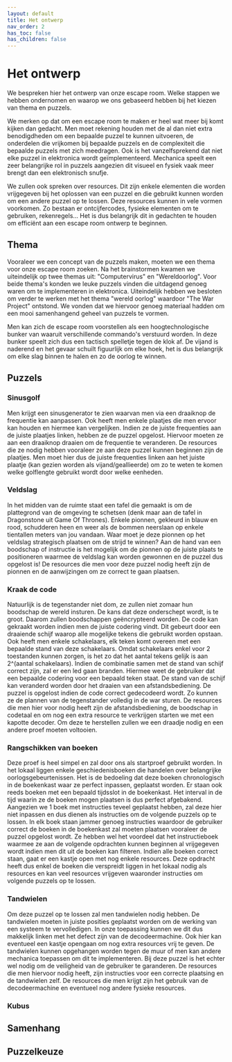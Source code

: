 ```yaml
---
layout: default
title: Het ontwerp
nav_order: 2
has_toc: false
has_children: false
---
```


# Het ontwerp

We bespreken hier het ontwerp van onze escape room. Welke stappen we hebben ondernomen en waarop we ons gebaseerd hebben bij het kiezen van thema en puzzels.

We merken op dat om een escape room te maken er heel wat meer bij komt kijken dan gedacht. Men moet rekening houden met de al dan niet extra benodigdheden om een bepaalde puzzel te kunnen uitvoeren, de onderdelen die vrijkomen bij bepaalde puzzels en de complexiteit die bepaalde puzzels met zich meedragen. Ook is het vanzelfsprekend dat niet elke puzzel in elektronica wordt geïmplementeerd. Mechanica speelt een zeer belangrijke rol in puzzels aangezien dit visueel en fysiek vaak meer brengt dan een elektronisch snufje.

We zullen ook spreken over resources. Dit zijn enkele elementen die worden vrijgegeven bij het oplossen van een puzzel en die gebruikt kunnen worden om een andere puzzel op te lossen. Deze resources kunnen in vele vormen voorkomen. Zo bestaan er ontcijfercodes, fysieke elementen om te gebruiken, rekenregels... Het is dus belangrijk dit in gedachten te houden om efficiënt aan een escape room ontwerp te beginnen.

## Thema

Vooraleer we een concept van de puzzels maken, moeten we een thema voor onze escape room zoeken. Na het brainstormen kwamen we uiteindelijk op twee themas uit: "Computervirus" en "Wereldoorlog". Voor beide thema's konden we leuke puzzels vinden die uitdagend genoeg waren om te implementeren in elektronica. Uiteindelijk hebben we besloten om verder te werken met het thema "wereld oorlog" waardoor "The War Project" ontstond. We vonden dat we hiervoor genoeg materiaal hadden om een mooi samenhangend geheel van puzzels te vormen. 

Men kan zich de escape room voorstellen als een hoogtechnologische bunker van waaruit verschillende commando's verstuurd worden. In deze bunker speelt zich dus een tactisch spelletje tegen de klok af. De vijand is naderend en het gevaar schuilt figuurlijk om elke hoek, het is dus belangrijk om elke slag binnen te halen en zo de oorlog te winnen. 

## Puzzels

### Sinusgolf

Men krijgt een sinusgenerator te zien waarvan men via een draaiknop de frequentie kan aanpassen. Ook heeft men enkele plaatjes die men ervoor kan houden en hiermee kan vergelijken. Indien ze de juiste frequenties aan de juiste plaatjes linken, hebben ze de puzzel opgelost. Hiervoor moeten ze aan een draaiknop draaien om de frequentie te veranderen. De resources die ze nodig hebben vooraleer ze aan deze puzzel kunnen beginnen zijn de plaatjes. Men moet hier dus de juiste frequenties linken aan het juiste plaatje (kan gezien worden als vijand/geallieerde) om zo te weten te komen welke golflengte gebruikt wordt door welke eenheden.
### Veldslag

 In het midden van de ruimte staat een tafel die gemaakt is om de plattegrond van de omgeving te schetsen (denk maar aan de tafel in Dragonstone uit Game Of Thrones). Enkele pionnen, gekleurd in blauw en rood, schudderen heen en weer als de bommen neerslaan op enkele tientallen meters van jou vandaan. Waar moet je deze pionnen op het veldslag strategisch plaatsen om de strijd te winnen? Aan de hand van een boodschap of instructie is het mogelijk om de pionnen op de juiste plaats te positioneren waarmee de veldslag kan worden gewonnen en de puzzel dus opgelost is! De resources die men voor deze puzzel nodig heeft zijn de pionnen en de aanwijzingen om ze correct te gaan plaatsen.

### Kraak de code

Natuurlijk is de tegenstander niet dom, ze zullen niet zomaar hun boodschap de wereld insturen. De kans dat deze onderschept wordt, is te groot. Daarom zullen boodschappen geëncrypteerd worden. De code kan gekraakt worden indien men de juiste codering vindt. Dit gebeurt door een draaiende schijf waarop alle mogelijke tekens die gebruikt worden opstaan. Ook heeft men enkele schakelaars, elk teken komt overeen met een bepaalde stand van deze schakelaars. Omdat schakelaars enkel voor 2 toestanden kunnen zorgen, is het zo dat het aantal tekens gelijk is aan 2^(aantal schakelaars). Indien de combinatie samen met de stand van schijf correct zijn, zal er een led gaan branden. Hiermee weet de gebruiker dat een bepaalde codering voor een bepaald teken staat. De stand van de schijf kan veranderd worden door het draaien van een afstandsbediening. De puzzel is opgelost indien de code correct gedecodeerd wordt. Zo kunnen ze de plannen van de tegenstander volledig in de war sturen. De resources die men hier voor nodig heeft zijn de afstandsbediening, de boodschap in codetaal en om nog een extra resource te verkrijgen starten we met een kapotte decoder. Om deze te herstellen zullen we een draadje nodig en een andere proef moeten voltooien. 

### Rangschikken van boeken

Deze proef is heel simpel en zal door ons als startproef gebruikt worden. In het lokaal liggen enkele geschiedenisboeken die handelen over belangrijke oorlogsgebeurtenissen. Het is de bedoeling dat deze boeken chronologisch in de boekenkast waar ze perfect inpassen, geplaatst worden. Er staan ook reeds boeken met een bepaald tijdsslot in de boekenkast. Het interval in de tijd waarin ze de boeken mogen plaatsen is dus perfect afgebakend. Aangezien we 1 boek met instructies teveel geplaatst hebben, zal deze hier niet inpassen en dus dienen als instructies om de volgende puzzels op te lossen. In elk boek staan jammer genoeg instructies waardoor de gebruiker correct de boeken in de boekenkast zal moeten plaatsen vooraleer de puzzel opgelost wordt. Ze hebben wel het voordeel dat het instructieboek waarmee ze aan de volgende opdrachten kunnen beginnen al vrijgegeven wordt indien men dit uit de boeken kan filteren. Indien alle boeken correct staan, gaat er een kastje open met nog enkele resources. Deze opdracht heeft dus enkel de boeken die verspreidt liggen in het lokaal nodig als resources en kan veel resources vrijgeven waaronder instructies om volgende puzzels op te lossen.

### Tandwielen

Om deze puzzel op te lossen zal men tandwielen nodig hebben. De tandwielen moeten in juiste posities geplaatst worden om de werking van een systeem te vervolledigen. In onze toepassing kunnen we dit dus makkelijk linken met het defect zijn van de decodeermachine. Ook hier kan eventueel een kastje opengaan om nog extra resources vrij te geven. De tandwielen kunnen opgehangen worden tegen de muur of men kan andere mechanica toepassen om dit te implementeren. Bij deze puzzel is het echter wel nodig om de veiligheid van de gebruiker te garanderen. De resources die men hiervoor nodig heeft, zijn instructies voor een correcte plaatsing en de tandwielen zelf. De resources die men krijgt zijn het gebruik van de decodeermachine en eventueel nog andere fysieke resources.

### Kubus


## Samenhang

## Puzzelkeuze




